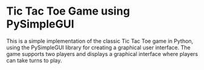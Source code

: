# Tic Tac Toe Game using PySimpleGUI

This is a simple implementation of the classic Tic Tac Toe game in Python, using the PySimpleGUI library for creating a graphical user interface. The game supports two players and displays a graphical interface where players can take turns to play.
